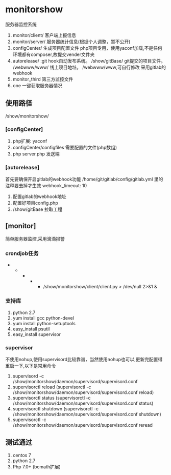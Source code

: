 # monitorshow
服务器监控系统
1. monitor/client/ 客户端上报信息
2. monitor/server/ 服务器统计信息(根据个人调整，暂不公开)
3. configCenter/ 生成项目配置文件
	 php项目专用，使用yaconf加载,不是任何环境都有composer,故提交vender文件夹
4. autorelease/ :git hook自动发布系统。
   /show/gitBase/  git提交的项目文件。
   /webwww/www/    线上项目地址。 /webwww/www,可自行修改
   采用gitlab的webhook
5. monitor_third 第三方监控文件
6. one 一键获取服务器情况

## 使用路径
/show/monitorshow/

### [configCenter]
1. php扩展: yaconf
2. configCenter/configfiles 需要配置的文件(php数组)
3. php server.php 发送端

 
### [autorelease]
首先要确保开启gitlab的webhook功能
/home/git/gitlab/config/gitlab.yml
里的注释要去掉才生效
webhook_timeout: 10

1. 配置gitlab的webhook地址
2. 配置好项目config.php
3. /show/gitBase 拉取工程 

## [monitor]
简单服务器监控,采用滴滴报警

### crondjob任务
* * * * * /show/monitorshow/client/client.py > /dev/null 2>&1 &

### 支持库
1. python 2.7
2. yum install gcc python-devel
3. yum install python-setuptools
4. easy_install psutil
5. easy_install supervisor
   
### supervisor
不使用nohup,使用supervisord比较靠谱，当然使用nohup也可以,更新完配置得重启一下,以下是常用命令
1. supervisord -c /show/monitorshow/daemon/supervisord/supervisord.conf
2. supervisorctl reload (supervisorctl -c /show/monitorshow/daemon/supervisord/supervisord.conf reload)
3. supervisorctl status (supervisorctl -c /show/monitorshow/daemon/supervisord/supervisord.conf status)
4. supervisorctl shutdown (supervisorctl -c /show/monitorshow/daemon/supervisord/supervisord.conf shutdown)
5. supervisorctl -c /show/monitorshow/daemon/supervisord/supervisord.conf reread


## 测试通过
1. centos 7
2. python 2.7
3. Php 7.0+ (bcmath扩展)